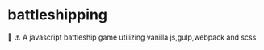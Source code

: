 # battleshipping
:ship:  :anchor: A  javascript battleship game utilizing vanilla js,gulp,webpack and scss

